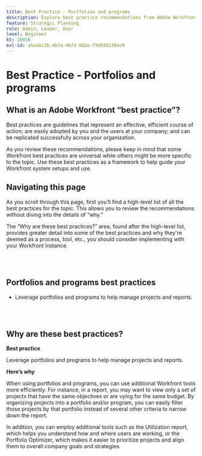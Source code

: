 ```yaml
---
title: Best Practice - Portfolios and programs
description: Explore best practice recommendations from Adobe Workfront experts about setting up, managing, and using portfolios and programs.
feature: Strategic Planning
role: Admin, Leader, User
level: Beginner
kt: 10916
exl-id: a5aabc2b-4b7a-4bf4-882e-f9d939130ec0
---
```

# Best Practice - Portfolios and programs

## What is an Adobe Workfront “best practice”? 

Best practices are guidelines that represent an effective, efficient course of action; are easily adopted by you and the users at your company; and can be replicated successfully across your organization. 

As you review these recommendations, please keep in mind that some Workfront best practices are universal while others might be more specific to the topic. Use these best practices as a framework to help guide your Workfront system setups and use.

## Navigating this page 

As you scroll through this page, first you’ll find a high-level list of all the best practices for the topic. This allows you to review the recommendations without diving into the details of “why.” 

The “Why are these best practices?” area, found after the high-level list, provides greater detail into some of the best practices and why they're deemed as a process, tool, etc., you should consider implementing with your Workfront instance. 

</br>
</br>

## Portfolios and programs best practices 

* Leverage portfolios and programs to help manage projects and reports.

</br>
</br>

## Why are these best practices? 

**Best practice**

Leverage portfolios and programs to help manage projects and reports.

**Here’s why**

When using portfolios and programs, you can use additional Workfront tools more efficiently. For instance, in a report, you may want to view only a set of projects that have the same objectives or are vying for the same budget. By organizing projects into a portfolio and/or program, you can easily filter those projects by that portfolio instead of several other criteria to narrow down the report. 

In addition, you can employ additional tools such as the Utilization report, which helps you understand how and where users are working, or the Portfolio Optimizer, which makes it easier to prioritize projects and align them to overall company goals and strategies.
